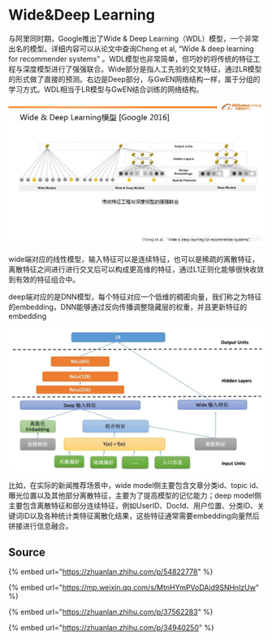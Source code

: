 # Wide&Deep Learning

与阿里同时期，Google推出了Wide & Deep Learning（WDL）模型，一个非常出名的模型。详细内容可以从论文中查询Cheng et al, “Wide & deep learning for recommender systems” 。WDL模型也非常简单，但巧妙的将传统的特征工程与深度模型进行了强强联合。Wide部分是指人工先验的交叉特征，通过LR模型的形式做了直接的预测。右边是Deep部分，与GwEN网络结构一样，属于分组的学习方式。WDL相当于LR模型与GwEN结合训练的网络结构。

![](../../../../../.gitbook/assets/v2-02a9c1175b29356250a23c4c84fe2d5d_hd.jpg)

wide端对应的线性模型，输入特征可以是连续特征，也可以是稀疏的离散特征，离散特征之间进行进行交叉后可以构成更高维的特征，通过L1正则化能够很快收敛到有效的特征组合中。

deep端对应的是DNN模型，每个特征对应一个低维的稠密向量，我们称之为特征的embedding，DNN能够通过反向传播调整隐藏层的权重，并且更新特征的embedding

![](../../../../../.gitbook/assets/wide-and-deep.jpg)

比如，在实际的新闻推荐场景中，wide model侧主要包含文章分类id、topic id、曝光位置以及其他部分离散特征，主要为了提高模型的记忆能力；deep model侧主要包含离散特征和部分连续特征，例如UserID、DocId、用户位置、分类ID、关键词ID以及各种统计类特征离散化结果，这些特征通常需要embedding向量然后拼接进行信息融合。

## Source

{% embed url="https://zhuanlan.zhihu.com/p/54822778" %}

{% embed url="https://mp.weixin.qq.com/s/MtnHYmPVoDAid9SNHnlzUw" %}

{% embed url="https://zhuanlan.zhihu.com/p/37562283" %}

{% embed url="https://zhuanlan.zhihu.com/p/34940250" %}



